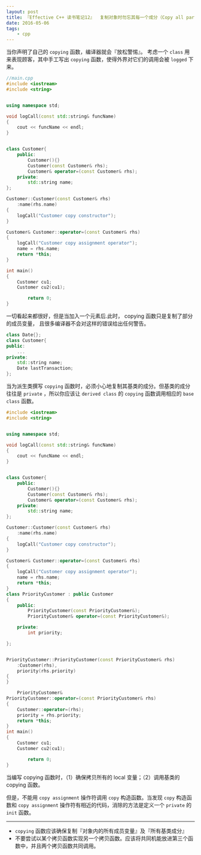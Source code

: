 ```yaml
---
layout: post
title: 『Effective C++ 读书笔记12』  复制对象时勿忘其每一个成分（Copy all parts of an object）
date: 2016-05-06
tags:
	- cpp
---
```


当你声明了自己的 `copying` 函数，编译器就会『放松警惕』。 考虑一个 `class` 用来表现顾客，其中手工写出 `copying` 函数，使得外界对它们的调用会被 `logged` 下来。

<!-- more -->
```cpp
//main.cpp
#include <iostream>
#include <string>


using namespace std;

void logCall(const std::string& funcName)
{
    cout << funcName << endl;
}


class Customer{
    public:
        Customer(){}
        Customer(const Customer& rhs);
        Customer& operator=(const Customer& rhs);
    private:
        std::string name;
};

Customer::Customer(const Customer& rhs)
    :name(rhs.name)
{
    logCall("Customer copy constructor");
}

Customer& Customer::operator=(const Customer& rhs)
{
    logCall("Customer copy assignment operator");
    name = rhs.name;
    return *this;
}

int main()
{
    Customer cu1;
    Customer cu2(cu1);

		return 0;
}
```

一切看起来都很好，但是当加入一个元素后.此时， copying 函数只是复制了部分的成员变量， 且很多编译器不会对这样的错误给出任何警告。

```cpp
class Date{};
class Customer{
public:
	...
private:
	std::string name;
	Date lastTransaction;
};
```

当为派生类撰写 `copying` 函数时，必须小心地复制其基类的成分。但基类的成分往往是 `private` ，所以你应该让 `derived class` 的 `copying` 函数调用相应的 `base class` 函数。

```cpp
#include <iostream>
#include <string>


using namespace std;

void logCall(const std::string& funcName)
{
    cout << funcName << endl;
}


class Customer{
    public:
        Customer(){}
        Customer(const Customer& rhs);
        Customer& operator=(const Customer& rhs);
    private:
        std::string name;
};

Customer::Customer(const Customer& rhs)
    :name(rhs.name)
{
    logCall("Customer copy constructor");
}

Customer& Customer::operator=(const Customer& rhs)
{
    logCall("Customer copy assignment operator");
    name = rhs.name;
    return *this;
}
class PriorityCustomer : public Customer
{
    public:
        PriorityCustomer(const PriorityCustomer&);
        PriorityCustomer& operator=(const PriorityCustomer&);

    private:
        int priority;

};


PriorityCustomer::PriorityCustomer(const PriorityCustomer& rhs)
    :Customer(rhs), 															// 基类 copy 构造函数
    priority(rhs.priority)
{
}

    PriorityCustomer&
PriorityCustomer::operator=(const PriorityCustomer& rhs)
{
    Customer::operator=(rhs);
    priority = rhs.priority;
    return *this;
}
int main()
{
    Customer cu1;
    Customer cu2(cu1);

		return 0;
}

```

当编写 copying 函数时，（1）确保拷贝所有的 local 变量；（2）调用基类的 copying 函数。

但是，不能用 `copy assignment` 操作符调用 `copy` 构造函数。当发现 `copy` 构造函数和 `copy assignment` 操作符有相近的代码，消除的方法是定义一个 `private` 的 `init` 函数。

---

-	`copying` 函数应该确保复制『对象内的所有成员变量』及『所有基类成分』
-	不要尝试以某个拷贝函数实现另一个拷贝函数。应该将共同机能放进第三个函数中，并且两个拷贝函数共同调用。
